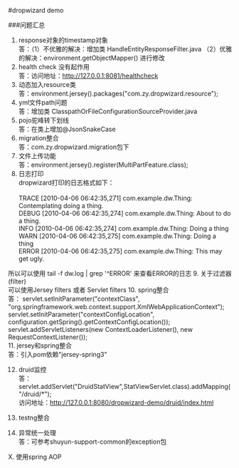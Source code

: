 #dropwizard demo

###问题汇总
1. response对象的timestamp对象 <br />
答：（1）不优雅的解决：增加类 HandleEntityResponseFilter.java
（2）优雅的解决：environment.getObjectMapper() 进行修改
2. health check 没有起作用 <br />
答：访问地址：http://127.0.0.1:8081/healthcheck
3. 动态加入resource类 <br />
答：environment.jersey().packages("com.zy.dropwizard.resource");
4. yml文件path问题 <br />
答：增加类 ClasspathOrFileConfigurationSourceProvider.java
5. pojo驼峰转下划线 <br />
答：在类上增加@JsonSnakeCase
6. migration整合 <br />
答：com.zy.dropwizard.migration包下
7. 文件上传功能 <br />
答：environment.jersey().register(MultiPartFeature.class);
8. 日志打印 <br />
dropwizard打印的日志格式如下： <br /><br />
TRACE [2010-04-06 06:42:35,271] com.example.dw.Thing: Contemplating doing a thing. <br />
DEBUG [2010-04-06 06:42:35,274] com.example.dw.Thing: About to do a thing. <br />
INFO  [2010-04-06 06:42:35,274] com.example.dw.Thing: Doing a thing <br />
WARN  [2010-04-06 06:42:35,275] com.example.dw.Thing: Doing a thing <br />
ERROR [2010-04-06 06:42:35,275] com.example.dw.Thing: This may get ugly. <br />

所以可以使用 tail -f dw.log | grep '^ERROR' 来查看ERROR的日志
9. 关于过滤器(filter) <br />
可以使用Jersey filters 或者 Servlet filters 
10. spring整合 <br />
答：
servlet.setInitParameter("contextClass", "org.springframework.web.context.support.XmlWebApplicationContext"); <br />
servlet.setInitParameter("contextConfigLocation", configuration.getSpring().getContextConfigLocation());    <br />
servlet.addServletListeners(new ContextLoaderListener(), new RequestContextListener()); <br />
11. jersey和spring整合 <br />
答：引入pom依赖"jersey-spring3" <br />           

12. druid监控 <br />
答：
servlet.addServlet("DruidStatView",StatViewServlet.class).addMapping("/druid/*");  <br />
访问地址：http://127.0.0.1:8080/dropwizard-demo/druid/index.html

13. testng整合


14. 异常统一处理 <br />
答：可参考shuyun-support-common的exception包

X. 使用spring AOP <br />